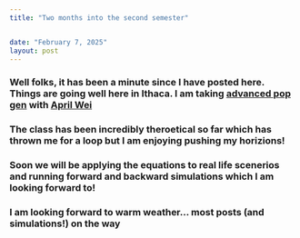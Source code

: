 ```yaml
---
title: "Two months into the second semester"


date: "February 7, 2025"
layout: post
---
```


<script src="{{ site.url }}{{ site.baseurl }}/knitr_files/time_flies_files/header-attrs-2.29/header-attrs.js"></script>

<section class="main-content">
<div
id="well-folks-it-has-been-a-minute-since-i-have-posted-here.-things-are-going-well-here-in-ithaca.-i-am-taking-advanced-pop-gen-with-april-wei"
class="section level3">
<h3>Well folks, it has been a minute since I have posted here. Things
are going well here in Ithaca. I am taking <a
href="https://classes.cornell.edu/browse/roster/SP25/class/BIOCB/6910">advanced
pop gen</a> with <a href="https://aprilweilab.github.io/">April
Wei</a></h3>
</div>
<div
id="the-class-has-been-incredibly-theroetical-so-far-which-has-thrown-me-for-a-loop-but-i-am-enjoying-pushing-my-horizions"
class="section level3">
<h3>The class has been incredibly theroetical so far which has thrown me
for a loop but I am enjoying pushing my horizions!</h3>
</div>
<div
id="soon-we-will-be-applying-the-equations-to-real-life-scenerios-and-running-forward-and-backward-simulations-which-i-am-looking-forward-to"
class="section level3">
<h3>Soon we will be applying the equations to real life scenerios and
running forward and backward simulations which I am looking forward
to!</h3>
</div>
<div
id="i-am-looking-forward-to-warm-weather-most-posts-and-simulations-on-the-way"
class="section level3">
<h3>I am looking forward to warm weather… most posts (and simulations!)
on the way</h3>
</div>
</section>
